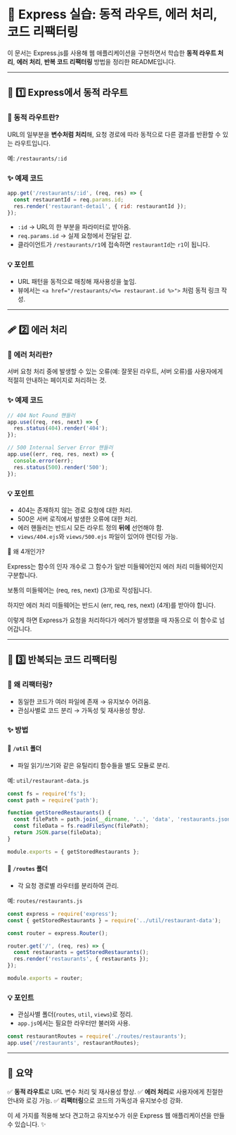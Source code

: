 # 📄 Express 실습: 동적 라우트, 에러 처리, 코드 리팩터링

이 문서는 Express.js를 사용해 웹 애플리케이션을 구현하면서 학습한 **동적 라우트 처리**, **에러 처리**, **반복 코드 리팩터링** 방법을 정리한 README입니다.

---

## 🚀 1️⃣ Express에서 동적 라우트

### 🔷 동적 라우트란?

URL의 일부분을 **변수처럼 처리**해, 요청 경로에 따라 동적으로 다른 결과를 반환할 수 있는 라우트입니다.

예: `/restaurants/:id`

### ✨ 예제 코드

```js
app.get('/restaurants/:id', (req, res) => {
  const restaurantId = req.params.id;
  res.render('restaurant-detail', { rid: restaurantId });
});
```

* `:id` → URL의 한 부분을 파라미터로 받아옴.
* `req.params.id` → 실제 요청에서 전달된 값.
* 클라이언트가 `/restaurants/r1`에 접속하면 `restaurantId`는 `r1`이 됩니다.

### 💡 포인트

* URL 패턴을 동적으로 매칭해 재사용성을 높임.
* 뷰에서는 `<a href="/restaurants/<%= restaurant.id %>">` 처럼 동적 링크 작성.

---

## 🩹 2️⃣ 에러 처리

### 🔷 에러 처리란?

서버 요청 처리 중에 발생할 수 있는 오류(예: 잘못된 라우트, 서버 오류)를 사용자에게 적절히 안내하는 페이지로 처리하는 것.

### ✨ 예제 코드

```js
// 404 Not Found 핸들러
app.use((req, res, next) => {
  res.status(404).render('404');
});

// 500 Internal Server Error 핸들러
app.use((err, req, res, next) => {
  console.error(err);
  res.status(500).render('500');
});
```

### 💡 포인트

* 404는 존재하지 않는 경로 요청에 대한 처리.
* 500은 서버 로직에서 발생한 오류에 대한 처리.
* 에러 핸들러는 반드시 모든 라우트 정의 **뒤에** 선언해야 함.
* `views/404.ejs`와 `views/500.ejs` 파일이 있어야 렌더링 가능.

📌 왜 4개인가?

Express는 함수의 인자 개수로 그 함수가 일반 미들웨어인지 에러 처리 미들웨어인지 구분합니다.

보통의 미들웨어는 (req, res, next) (3개)로 작성됩니다.

하지만 에러 처리 미들웨어는 반드시 (err, req, res, next) (4개)를 받아야 합니다.

이렇게 하면 Express가 요청을 처리하다가 에러가 발생했을 때 자동으로 이 함수로 넘어갑니다.

---

## 🔄 3️⃣ 반복되는 코드 리팩터링

### 🔷 왜 리팩터링?

* 동일한 코드가 여러 파일에 존재 → 유지보수 어려움.
* 관심사별로 코드 분리 → 가독성 및 재사용성 향상.

### ✨ 방법

#### 📁 `/util` 폴더

* 파일 읽기/쓰기와 같은 유틸리티 함수들을 별도 모듈로 분리.

예: `util/restaurant-data.js`

```js
const fs = require('fs');
const path = require('path');

function getStoredRestaurants() {
  const filePath = path.join(__dirname, '..', 'data', 'restaurants.json');
  const fileData = fs.readFileSync(filePath);
  return JSON.parse(fileData);
}

module.exports = { getStoredRestaurants };
```

#### 📁 `/routes` 폴더

* 각 요청 경로별 라우터를 분리하여 관리.

예: `routes/restaurants.js`

```js
const express = require('express');
const { getStoredRestaurants } = require('../util/restaurant-data');

const router = express.Router();

router.get('/', (req, res) => {
  const restaurants = getStoredRestaurants();
  res.render('restaurants', { restaurants });
});

module.exports = router;
```

### 💡 포인트

* 관심사별 폴더(`routes`, `util`, `views`)로 정리.
* `app.js`에서는 필요한 라우터만 불러와 사용.

```js
const restaurantRoutes = require('./routes/restaurants');
app.use('/restaurants', restaurantRoutes);
```

---

## 📌 요약

✅ **동적 라우트**로 URL 변수 처리 및 재사용성 향상.
✅ **에러 처리**로 사용자에게 친절한 안내와 로깅 가능.
✅ **리팩터링**으로 코드의 가독성과 유지보수성 강화.

이 세 가지를 적용해 보다 견고하고 유지보수가 쉬운 Express 웹 애플리케이션을 만들 수 있습니다. ✨
